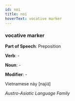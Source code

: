 ```yaml
---
id: noi
title: noi
hoverText: vocative marker
---
```


### vocative marker

**Part of Speech**: Preposition

**Verb**: -

**Noun**: -

**Modifier**: -

Vietnamese này [naj˨˩]

*Austro-Asiatic Language Family*